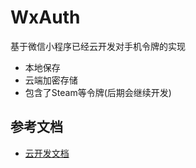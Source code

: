 # WxAuth

基于微信小程序已经云开发对手机令牌的实现

- 本地保存
- 云端加密存储
- 包含了Steam等令牌(后期会继续开发)

## 参考文档

- [云开发文档](https://developers.weixin.qq.com/miniprogram/dev/wxcloud/basis/getting-started.html)

